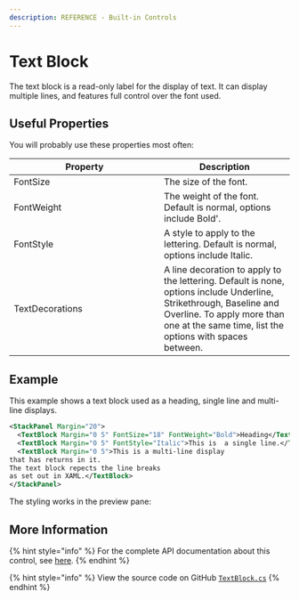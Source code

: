 ```yaml
---
description: REFERENCE - Built-in Controls
---
```


# Text Block

The text block is a read-only label for the display of text. It can display multiple lines, and features full control over the font used.&#x20;

## Useful Properties

You will probably use these properties most often:

<table><thead><tr><th width="254">Property</th><th>Description</th></tr></thead><tbody><tr><td>FontSize</td><td>The size of the font.  </td></tr><tr><td>FontWeight</td><td>The weight of the font. Default is normal, options include Bold'.</td></tr><tr><td>FontStyle</td><td>A style to apply to the lettering. Default is normal, options include Italic.</td></tr><tr><td>TextDecorations</td><td>A line decoration to apply to the lettering. Default is none, options include Underline, Strikethrough, Baseline and  Overline. To apply more than one at the same time, list the options with spaces between.</td></tr></tbody></table>

## Example

This example shows a text block used as a heading, single line and multi-line displays.

```xml
<StackPanel Margin="20">
  <TextBlock Margin="0 5" FontSize="18" FontWeight="Bold">Heading</TextBlock>
  <TextBlock Margin="0 5" FontStyle="Italic">This is  a single line.</TextBlock>
  <TextBlock Margin="0 5">This is a multi-line display 
that has returns in it. 
The text block repects the line breaks
as set out in XAML.</TextBlock>
</StackPanel>
```

The styling works in the preview pane:

<!--figure><img src="../../../.gitbook/assets/image (2) (5).png" alt=""><figcaption></figcaption></figure-->

## More Information

{% hint style="info" %}
For the complete API documentation about this control, see [here](http://reference.avaloniaui.net/api/Avalonia.Controls/TextBlock/).
{% endhint %}

{% hint style="info" %}
View the source code on GitHub [`TextBlock.cs`](https://github.com/AvaloniaUI/Avalonia/blob/master/src/Avalonia.Controls/TextBlock.cs)
{% endhint %}
